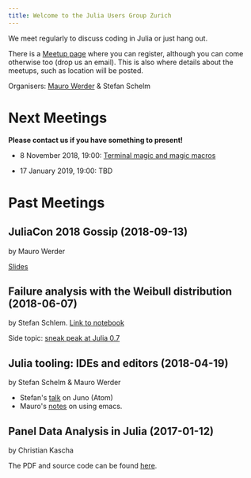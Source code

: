 ```yaml
---
title: Welcome to the Julia Users Group Zurich
---
```


We meet regularly to discuss coding in Julia or just hang out.

There is a
[Meetup page](https://www.meetup.com/de-DE/Zurich-Julia-User-Group/)
where you can register, although you can come otherwise too (drop us
an email).  This is also where details about the meetups, such as location will be posted.

Organisers: [Mauro Werder](https://github.com/mauro3/) & Stefan Schelm

# Next Meetings

**Please contact us if you have something to present!**

- 8 November 2018, 19:00: [Terminal magic and magic macros](https://www.meetup.com/Zurich-Julia-User-Group/events/256038057)

- 17 January 2019, 19:00: TBD

# Past Meetings

## JuliaCon 2018 Gossip (2018-09-13)
by Mauro Werder

[Slides](talks/talk-2018-09-13/slides.md)

## Failure analysis with the Weibull distribution (2018-06-07)
by Stefan Schlem. [Link to notebook](https://github.com/julia-users-zurich/julia-users-zurich.github.io/blob/master/talks/talk-2018-06/ju_talk_weibull.ipynb)

Side topic: [sneak peak at Julia 0.7](talks/talk-2018-06/julia-07.md)

## Julia tooling: IDEs and editors (2018-04-19)
by Stefan Schelm & Mauro Werder

- Stefan's [talk](https://raw.githubusercontent.com/julia-users-zurich/julia-users-zurich.github.io/master/talks/talk-2018-04/Julia_IDEs.pdf) on Juno (Atom)
- Mauro's [notes](talks/talk-2018-04/emacs.md) on using emacs.

## Panel Data Analysis in Julia (2017-01-12)
by Christian Kascha

The PDF and source code can be found [here](https://github.com/julia-users-zurich/julia-users-zurich.github.io/tree/master/talks/talk-2017-01).
